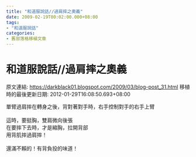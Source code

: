 ```yaml
---
title: "和道服說話//過肩摔之奧義"
date: 2009-02-19T00:02:00.000+08:00
tags: 
- "和道服說話"
categories:
- 舊部落格移植文章
---
```


# 和道服說話//過肩摔之奧義

原文連結: https://darkblack01.blogspot.com/2009/03/blog-post_31.html
移植時的最後更新日期: 2012-01-29T16:08:50.693+08:00

單臂過肩摔在轉身之後，背對著對手時，右手控制對手的右手上臂<br /><br />這時，要挺胸，雙肩微向後張<br />在要摔下去時，才是縮胸，拉開背部<br />用背肌摔過肩摔！<br /><br />還滿不賴的！有背負投的味道！
